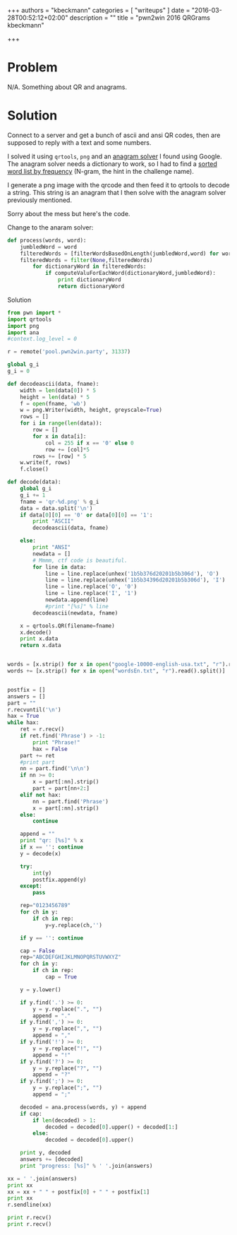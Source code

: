 +++
authors = "kbeckmann"
categories = [ "writeups" ]
date = "2016-03-28T00:52:12+02:00"
description = ""
title = "pwn2win 2016 QRGrams kbeckmann"

+++

# Problem

N/A. Something about QR and anagrams.

# Solution

Connect to a server and get a bunch of ascii and ansi QR codes, then are supposed to reply with a text and some numbers.

I solved it using `qrtools`, `png` and an [anagram solver](http://code.runnable.com/UqAsOF0vlLULAAAK/anagram-solver-for-python) I found using Google. The anagram solver needs a dictionary to work, so I had to find a [sorted word list by frequency](https://github.com/first20hours/google-10000-english/blob/master/google-10000-english-usa.txt) (N-gram, the hint in the challenge name).

I generate a png image with the qrcode and then feed it to qrtools to decode a string. This string is an anagram that I then solve with the anagram solver previously mentioned.

Sorry about the mess but here's the code.

Change to the anaram solver:
```python
def process(words, word):
	jumbledWord = word
	filteredWords = [filterWordsBasedOnLength(jumbledWord,word) for word in words]
	filteredWords = filter(None,filteredWords)
        for dictionaryWord in filteredWords:
            if computeValuForEachWord(dictionaryWord,jumbledWord):
                print dictionaryWord
                return dictionaryWord
```

Solution

```python
from pwn import *
import qrtools
import png
import ana
#context.log_level = 0

r = remote('pool.pwn2win.party', 31337)

global g_i
g_i = 0

def decodeascii(data, fname):
    width = len(data[0]) * 5
    height = len(data) * 5
    f = open(fname, 'wb')
    w = png.Writer(width, height, greyscale=True)
    rows = []
    for i in range(len(data)):
        row = []
        for x in data[i]:
            col = 255 if x == '0' else 0
            row += [col]*5
        rows += [row] * 5
    w.write(f, rows)
    f.close()

def decode(data):
    global g_i
    g_i += 1
    fname = 'qr-%d.png' % g_i
    data = data.split('\n')
    if data[0][0] == '0' or data[0][0] == '1':
        print "ASCII"
        decodeascii(data, fname)

    else:
        print "ANSI"
        newdata = []
        # Mmmm, ctf code is beautiful.
        for line in data:
            line = line.replace(unhex('1b5b376d20201b5b306d'), 'O')
            line = line.replace(unhex('1b5b34396d20201b5b306d'), 'I')
            line = line.replace('O', '0')
            line = line.replace('I', '1')
            newdata.append(line)
            #print "[%s]" % line
        decodeascii(newdata, fname)

    x = qrtools.QR(filename=fname)
    x.decode()
    print x.data
    return x.data


words = [x.strip() for x in open("google-10000-english-usa.txt", "r").read().split()]
words += [x.strip() for x in open("wordsEn.txt", "r").read().split()]


postfix = []
answers = []
part = ""
r.recvuntil('\n')
hax = True
while hax:
    ret = r.recv()
    if ret.find('Phrase') > -1:
        print "Phrase!"
        hax = False
    part += ret
    #print part
    nn = part.find('\n\n')
    if nn >= 0:
        x = part[:nn].strip()
        part = part[nn+2:]
    elif not hax:
        nn = part.find('Phrase')
        x = part[:nn].strip()
    else:
        continue

    append = ""
    print "qr: [%s]" % x
    if x == '': continue
    y = decode(x)

    try:
        int(y)
        postfix.append(y)
    except:
        pass

    rep="0123456789"
    for ch in y:
        if ch in rep:
            y=y.replace(ch,'')

    if y == '': continue

    cap = False
    rep="ABCDEFGHIJKLMNOPQRSTUVWXYZ"
    for ch in y:
        if ch in rep:
            cap = True

    y = y.lower()

    if y.find('.') >= 0:
        y = y.replace(".", "")
        append = "."
    if y.find(',') >= 0:
        y = y.replace(",", "")
        append = ","
    if y.find('!') >= 0:
        y = y.replace("!", "")
        append = "!"
    if y.find('?') >= 0:
        y = y.replace("?", "")
        append = "?"
    if y.find(';') >= 0:
        y = y.replace(";", "")
        append = ";"

    decoded = ana.process(words, y) + append
    if cap:
        if len(decoded) > 1:
            decoded = decoded[0].upper() + decoded[1:]
        else:
            decoded = decoded[0].upper()

    print y, decoded
    answers += [decoded]
    print "progress: [%s]" % ' '.join(answers)

xx = ' '.join(answers)
print xx
xx = xx + " " + postfix[0] + " " + postfix[1]
print xx
r.sendline(xx)

print r.recv()
print r.recv()

```
